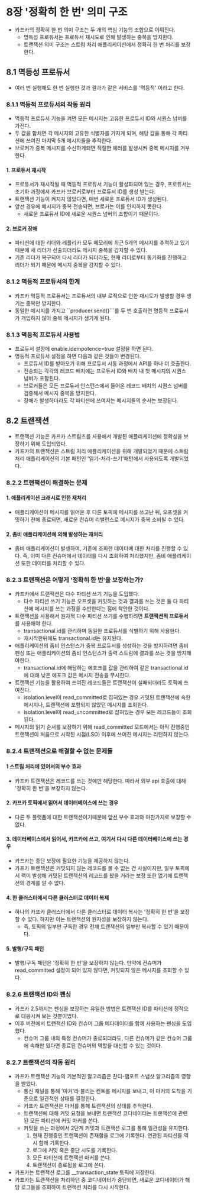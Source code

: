 # 8장 '정확히 한 번' 의미 구조

* 카프카의 정확히 한 번 의미 구조는 두 개의 핵심 기능의 조합으로 이뤄진다.
  * 명득성 프로듀서는 프로듀서 재시도로 인해 발생하는 중복을 방지한다.
  * 트랜잭션 의미 구조는 스트림 처리 애플리케이션에서 정확히 한 번 처리를 보장한다.

## 8.1 멱등성 프로듀서

* 여러 번 실행해도 한 번 실행한 것과 결과가 같은 서비스를 '멱등적' 이라고 한다.

### 8.1.1 멱등적 프로듀서의 작동 원리

* 멱등적 프로듀서 기능을 켜면 모든 메시지는 고유한 프로듀서 ID와 시퀀스 넘버를 가진다.
* 두 값을 합치면 각 메시지의 고유한 식별자를 가지게 되며, 해당 값을 통해 각 파티션에 쓰여진 마지막 5개 메시지들을 추적한다.
* 브로커가 중복 메시지를 수신하게되면 적절한 에러를 발생시켜 중복 메시지를 거부한다.

#### 1. 프로듀서 재시작

* 프로듀서가 재시작될 때 멱등적 프로듀서 기능이 활성화되어 있는 경우, 프로듀서는 초기화 과정에서 카프카 브로커로부터 프로듀서 ID를 생성 받는다.
* 트랜잭션 기능이 켜지지 않았다면, 매번 새로운 프로듀서 ID가 생성된다.
* 앞선 경우에 메시지가 중복 전송되면, 브로커는 이를 인지하지 못한다.
  * 새로운 프로듀서 ID에 새로운 시퀀스 넘버의 조합이기 때문이다.

#### 2. 브로커 장애

* 파티션에 대한 리더와 레플리카 모두 메모리에 최근 5개의 메시지를 추적하고 있기 때문에 새 리더가 선출되더라도 메시지 중복을 감지할 수 있다.
* 기존 리더가 복구되어 다시 리더가 되더라도, 현재 리더로부터 동기화를 진행하고 리더가 되기 때문에 메시지 중복을 감지할 수 있다.

### 8.1.2 멱등적 프로듀서의 한계

* 카프카 먹등적 프로듀서는 프로듀서의 내부 로직으로 인한 재시도가 발생할 경우 생기는 중복만 방지한다.
* 동일한 메시지를 가지고 ``producer.send()```를 두 번 호출하면 명등적 프로듀서가 개입하지 않아 중복 메시지가 생기게 된다.

### 8.1.3 멱등적 프로듀서 사용법

* 프로듀서 설정에 enable.idempotence=true 설정을 하면 된다.
* 명등적 프로듀서 설정을 하면 다음과 같은 것들이 변경된다.
  * 프로듀서 ID를 받아오기 위해 프로듀서 시동 과정에서 API를 하나 더 호출한다.
  * 전송되는 각각의 레코드 배치에는 프로듀서 ID와 배치 내 첫 메시지의 시퀀스 넘버가 포함된다.
  * 브로커들은 모든 프로듀서 인스턴스에서 들어온 레코드 배치의 시퀀스 넘버를 검증해서 메시지 중복을 방지한다.
  * 장애가 발생하더라도 각 파티션에 쓰여지는 메시지들의 순서는 보장된다.


## 8.2 트랜잭션

* 트랜잭션 기능은 카프카 스트림즈를 사용해서 개발된 애플리케이션에 정확성을 보장하기 위해 도입되었다.
* 카프카의 트랜잭션은 스트림 처리 애플리케이션을 위해 개발되었기 때문에 스트림 처리 애플리케이션의 기본 패턴인 '읽기-처리-쓰기'패턴에서 사용되도록 개발되었다.

### 8.2.2 트랜잭션이 해결하는 문제

#### 1. 애플리케이션 크래시로 인한 재처리

* 애플리케이션이 메시지를 읽어온 후 다른 토픽에 메시지를 쓰고난 뒤, 오프셋을 커밋하기 전에 종료되면, 새로운 컨슈머 리밸런스로 메시지가 중복 소비될 수 있다.

#### 2. 좀비 애플리케이션에 의해 발생하는 재처리

* 좀비 애플리케이션이 발생하여, 기존에 조회한 데이터에 대한 처리를 진행할 수 있다. 즉, 이미 다른 컨슈머에서 데이터를 다시 조회하여 처리했지만, 좀비 애플리케이션 또한 데이터를 처리할 수 있다.

### 8.2.3 트랜잭션은 어떻게 '정확히 한 번'을 보장하는가?

* 카프카에서 트랜잭션은 다수 파티션 쓰기 기능을 도입했다.
  * 다수 파티션 쓰기 기능은 오프셋을 커밋하는 것과 결과를 쓰는 것은 둘 다 파티션에 메시지를 쓰는 과정을 수반한다는 점에 착안한 것이다.
* 트랜잭션을 사용해서 원자적 다수 파티션 쓰기를 수행하려면 **트랜잭션적 프로듀서**를 사용해야 한다.
  * transactional.id를 관리하며 동일한 프로듀서를 식별하기 위해 사용한다.
  * 재시작한뒤에도 transactional.id는 유지된다.
* 애플리케이션의 좀비 인스턴스가 중복 프로듀서를 생성하는 것을 방지하려면 좀비 펜싱 또는 애플리케이션의 좀비 인스턴스가 출력 스트림에 결과를 쓰는 겻을 방지해야한다.
  * transactional.id에 해당하는 에포크를 값을 관리하여 같은 transactional.id에 대해 낮은 에포크 값은 메시지 전송을 무시한다.
* 트랜잭션 기능을 활용하여 쓰여진 레코드들은 트랜잭션이 실패되더라도 토픽에 쓰여진다.
  * isolation.level이 read_committed로 잡혀있는 경우 커밋된 트랜잭션에 속한 메시지나, 트랜잭션에 포함되지 않았던 메시지를 조회한다.
  * isolation.level이 read_uncommitted로 잡혀있는 경우 모든 레코드들이 조회된다.
* 메시지의 읽기 순서를 보장하기 위해 read_committed 모드에서는 아직 진행중인 트랜잭션이 처음으로 시작된 시점(LSO) 이후에 쓰여진 메시지는 리턴하지 않는다.

### 8.2.4 트랜잭션으로 해결할 수 없는 문제들

#### 1 스트림 처리에 있어서의 부수 효과

* 카프카 트랜잭션은 레코드를 쓰는 것에만 해당한다. 따라서 외부 api 호출에 대해 '정확히 한 번'을 보장하지 않는다.

#### 2. 카프카 토픽에서 읽어서 데이터베이스에 쓰는 경우

* 다른 두 플랫폼에 대한 트랜잭션이기때문에 앞선 부수 효과와 마찬가지로 보장할 수 없다.

#### 3. 데이터베이스에서 읽어서, 카프카에 쓰고, 여기서 다시 다른 데이터베이스에 쓰는 경우

* 카프카는 종단 보장에 필요한 기능을 제공하지 않는다.
* 카프카 트랜잭션은 커밋되지 않는 레코드를 볼 수 없는 건 사실이지만, 일부 토픽에서 랙이 발생해 커밋된 트랜잭션의 레코드를 봤을 거라는 보장 또한 없기에 트랜잭션의 경계를 알 수 없다.

#### 4. 한 클러스터에서 다른 클러스터로 데이터 복제

* 하나의 카프카 클러스터에서 다른 클러스터로 데이터 복사는 '정확히 한 번'을 보장할 수 있다. 하지만 이는 트랜잭션의 원자성을 보장하지 않는다.
  * 즉, 토픽의 일부만 구독한 경우 전체 트랜잭션의 일부만 복사할 수 있기 때문이다.

#### 5. 발행/구독 패턴

* 발행/구독 패턴은 '정확히 한 번'을 보장하지 않는다. 만약에 컨슈머가 read_committed 설정이 되어 있지 않다면, 커밋되지 않은 메시지를 조회할 수 있다.

### 8.2.6 트랜잭션 ID와 펜싱

* 카프카 2.5까지는 펜싱을 보장하는 유일한 방법은 트랜잭션 ID를 파티션에 정적으로 대응시켜 보는 것뿐이었다.
* 이후 버전에서 트랜잭션 ID와 컨슈머 그룹 메타데이터를 함께 사용하는 펜싱을 도입했다.
  * 컨슈머 그룹 내의 특정 컨슈머가 종료되더라도, 다른 컨슈머가 같은 컨슈머 그룹에 속해만 있다면 종료된 컨슈머의 역할을 대신할 수 있는 것이다.

### 8.2.7 트랜잭션의 작동 원리

* 카프카 트랜잭션 기능의 기본적인 알고리즘은 찬디-램포트 스냅샷 알고리즘의 영향을 받았다.
  * 통신 채널을 통해 '마커'라 불리는 컨트롤 메시지를 보내고, 이 마커의 도착을 기준으로 일관적인 상태를 결정한다.
  * 카프카 트랜잭션은 마커를 통해 트랜잭션의 상태를 추적한다.
  * 트랜잭션에 대해 커밋 요청을 보내면 트랜잭션 코디네이터는 트랜잭션에 관련된 모든 파티션에 커밋 마커를 쓴다.
  * 커밋을 쓰는 과정에서 2단계 커밋과 트랜잭션 로그를 통해 일관성을 유지한다.
    1. 현재 진행중인 트랜잭션이 존재함을 로그에 기록한다. 연관된 파티션들 역시 함께 기록한다.
    2. 로그에 커밋 혹은 중단 시도를 기록한다.
    3. 모든 파티션에 트랜잭션 마커를 쓴다.
    4. 트랜잭션이 종료됨을 로그에 쓴다.
* 카프카는 트랜잭션 로그를 __transaction_state 토픽에 저장한다.
* 카프카는 트랜잭션을 처리하던 중 코디네이터가 중단되면, 새로운 코디네이터가 해당 로그들을 조회하여 트랜잭션 처리를 다시 시작한다.